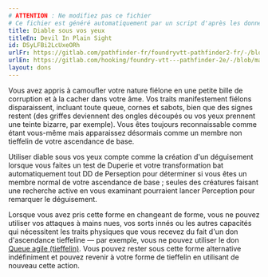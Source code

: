 ```yaml
---
# ATTENTION : Ne modifiez pas ce fichier
# Ce fichier est généré automatiquement par un script d'après les données du module Foundry VTT officiel et de sa traduction
title: Diable sous vos yeux
titleEn: Devil In Plain Sight
id: DSyLFBi2LcUxeORh
urlFr: https://gitlab.com/pathfinder-fr/foundryvtt-pathfinder2-fr/-/blob/master/data/feats/DSyLFBi2LcUxeORh.htm
urlEn: https://gitlab.com/hooking/foundry-vtt---pathfinder-2e/-/blob/master/packs/data/feats.db/devil-in-plain-sight.json
layout: dons
---
```

Vous avez appris à camoufler votre nature fiélone en une petite bille de corruption et à la cacher dans votre âme. Vos traits manifestement fiélons disparaissent, incluant toute queue, cornes et sabots, bien que des signes restent (des griffes deviennent des ongles découpés ou vos yeux prennent une teinte bizarre, par exemple). Vous êtes toujours reconnaissable comme étant vous-même mais apparaissez désormais comme un membre non tieffelin de votre ascendance de base.

Utiliser diable sous vos yeux compte comme la création d'un déguisement lorsque vous faites un test de Duperie et votre transformation bat automatiquement tout DD de Perseption pour déterminer si vous êtes un membre normal de votre ascendance de base ; seules des créatures faisant une recherche active en vous examinant pourraient lancer Perception pour remarquer le déguisement.

Lorsque vous avez pris cette forme en changeant de forme, vous ne pouvez utiliser vos attaques à mains nues, vos sorts innés ou les autres capacités qui nécessitent les traits physiques que vous recevez du fait d'un don d'ascendance tieffeline — par exemple, vous ne pouvez utiliser le don [Queue agile (tieffelin)](queue-habile-tieffelin.md). Vous pouvez rester sous cette forme alternative indéfiniment et pouvez revenir à votre forme de tieffelin en utilisant de nouveau cette action.
